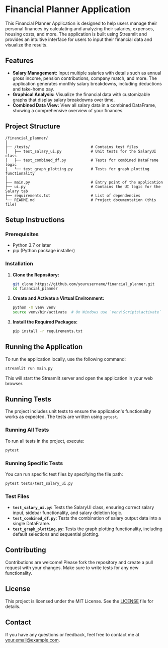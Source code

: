 
# Financial Planner Application

This Financial Planner Application is designed to help users manage their personal finances by calculating and analyzing their salaries, expenses, housing costs, and more. The application is built using Streamlit and provides an intuitive interface for users to input their financial data and visualize the results.

## Features

- **Salary Management:** Input multiple salaries with details such as annual gross income, pension contributions, company match, and more. The application generates monthly salary breakdowns, including deductions and take-home pay.
- **Graphical Analysis:** Visualize the financial data with customizable graphs that display salary breakdowns over time.
- **Combined Data View:** View all salary data in a combined DataFrame, showing a comprehensive overview of your finances.

## Project Structure

```
/financial_planner/
│
├── /tests/                           # Contains test files
│   ├── test_salary_ui.py             # Unit tests for the SalaryUI class
│   ├── test_combined_df.py           # Tests for combined DataFrame logic
│   └── test_graph_plotting.py        # Tests for graph plotting functionality
│
├── main.py                           # Entry point of the application
├── ui.py                             # Contains the UI logic for the Salary tab
├── requirements.txt                  # List of dependencies
└── README.md                         # Project documentation (this file)
```

## Setup Instructions

### Prerequisites

- Python 3.7 or later
- pip (Python package installer)

### Installation

1. **Clone the Repository:**
   ```bash
   git clone https://github.com/yourusername/financial_planner.git
   cd financial_planner
   ```

2. **Create and Activate a Virtual Environment:**
   ```bash
   python -m venv venv
   source venv/bin/activate  # On Windows use `venv\Scripts\activate`
   ```

3. **Install the Required Packages:**
   ```bash
   pip install -r requirements.txt
   ```

## Running the Application

To run the application locally, use the following command:

```bash
streamlit run main.py
```

This will start the Streamlit server and open the application in your web browser.

## Running Tests

The project includes unit tests to ensure the application's functionality works as expected. The tests are written using `pytest`.

### Running All Tests

To run all tests in the project, execute:

```bash
pytest
```

### Running Specific Tests

You can run specific test files by specifying the file path:

```bash
pytest tests/test_salary_ui.py
```

### Test Files

- **`test_salary_ui.py`:** Tests the SalaryUI class, ensuring correct salary input, sidebar functionality, and salary deletion logic.
- **`test_combined_df.py`:** Tests the combination of salary output data into a single DataFrame.
- **`test_graph_plotting.py`:** Tests the graph plotting functionality, including default selections and sequential plotting.

## Contributing

Contributions are welcome! Please fork the repository and create a pull request with your changes. Make sure to write tests for any new functionality.

## License

This project is licensed under the MIT License. See the [LICENSE](LICENSE) file for details.

## Contact

If you have any questions or feedback, feel free to contact me at [your.email@example.com](mailto:your.email@example.com).
